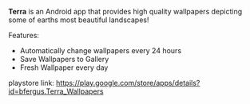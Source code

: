 **Terra** is an Android app that provides high quality wallpapers depicting some of earths most beautiful landscapes!

Features: 
* Automatically change wallpapers every 24 hours
* Save Wallpapers to Gallery
* Fresh Wallpaper every day

playstore link: https://play.google.com/store/apps/details?id=bfergus.Terra_Wallpapers

